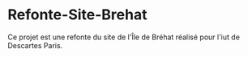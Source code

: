 # Refonte-Site-Brehat
Ce projet est une refonte du site de l'Île de Bréhat réalisé pour l'iut de Descartes Paris.
